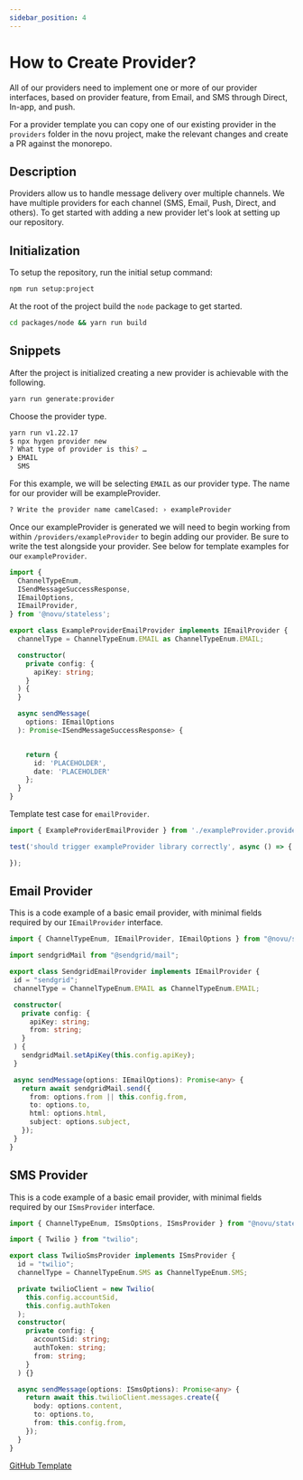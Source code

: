 ```yaml
---
sidebar_position: 4
---
```


# How to Create Provider?
All of our providers need to implement one or more of our provider interfaces, based on provider feature, from Email, and SMS through Direct, In-app, and push.

For a provider template you can copy one of our existing provider in the `providers` folder in the novu project, make the relevant changes and create a PR against the monorepo.

## Description

Providers allow us to handle message delivery over multiple channels. We have multiple providers for each channel (SMS, Email, Push, Direct, and others). To get started with adding a new provider let's look at setting up our repository.

## Initialization

To setup the repository, run the initial setup command:

```zsh
npm run setup:project
```

At the root of the project build the `node` package to get started.

```zsh
cd packages/node && yarn run build
```

## Snippets

After the project is initialized creating a new provider is achievable with the following.

```zsh
yarn run generate:provider
```

Choose the provider type.

```zsh
yarn run v1.22.17
$ npx hygen provider new
? What type of provider is this? … 
❯ EMAIL
  SMS
```

For this example, we will be selecting `EMAIL` as our provider type. The name for our provider will be exampleProvider.

```zsh
? Write the provider name camelCased: › exampleProvider
```

Once our exampleProvider is generated we will need to begin working from within `/providers/exampleProvider` to begin adding our provider. Be sure to write the test alongside your provider. See below for template examples for our `exampleProvider`.

```ts
import {
  ChannelTypeEnum,
  ISendMessageSuccessResponse,
  IEmailOptions,
  IEmailProvider,
} from '@novu/stateless';

export class ExampleProviderEmailProvider implements IEmailProvider {
  channelType = ChannelTypeEnum.EMAIL as ChannelTypeEnum.EMAIL;

  constructor(
    private config: {
      apiKey: string;
    }
  ) {
  }

  async sendMessage(
    options: IEmailOptions
  ): Promise<ISendMessageSuccessResponse> {


    return {
      id: 'PLACEHOLDER',
      date: 'PLACEHOLDER'
    };
  }
}
```

Template test case for `emailProvider`.

```ts
import { ExampleProviderEmailProvider } from './exampleProvider.provider';

test('should trigger exampleProvider library correctly', async () => {

});
```

## Email Provider

This is a code example of a basic email provider, with minimal fields required by our ``` IEmailProvider ``` interface.

 ```ts
import { ChannelTypeEnum, IEmailProvider, IEmailOptions } from "@novu/stateless";

import sendgridMail from "@sendgrid/mail";

export class SendgridEmailProvider implements IEmailProvider {
  id = "sendgrid";
  channelType = ChannelTypeEnum.EMAIL as ChannelTypeEnum.EMAIL;

  constructor(
    private config: {
      apiKey: string;
      from: string;
    }
  ) {
    sendgridMail.setApiKey(this.config.apiKey);
  }

  async sendMessage(options: IEmailOptions): Promise<any> {
    return await sendgridMail.send({
      from: options.from || this.config.from,
      to: options.to,
      html: options.html,
      subject: options.subject,
    });
  }
}
 ```

## SMS Provider

This is a code example of a basic email provider, with minimal fields required by our ``` ISmsProvider ``` interface.

```typescript
import { ChannelTypeEnum, ISmsOptions, ISmsProvider } from "@novu/stateless";

import { Twilio } from "twilio";

export class TwilioSmsProvider implements ISmsProvider {
  id = "twilio";
  channelType = ChannelTypeEnum.SMS as ChannelTypeEnum.SMS;

  private twilioClient = new Twilio(
    this.config.accountSid,
    this.config.authToken
  );
  constructor(
    private config: {
      accountSid: string;
      authToken: string;
      from: string;
    }
  ) {}

  async sendMessage(options: ISmsOptions): Promise<any> {
    return await this.twilioClient.messages.create({
      body: options.content,
      to: options.to,
      from: this.config.from,
    });
  }
}
```

[GitHub Template](https://github.com/novuhq/provider-template)
